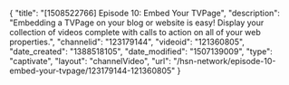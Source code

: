 {
    "title": "[1508522766] Episode 10: Embed Your TVPage",
    "description": "Embedding a TVPage on your blog or website is easy! Display your collection of videos complete with calls to action on all of your web properties.",
    "channelid": "123179144",
    "videoid": "121360805",
    "date_created": "1388518105",
    "date_modified": "1507139009",
    "type": "captivate",
    "layout": "channelVideo",
    "url": "\/hsn-network\/episode-10-embed-your-tvpage\/123179144-121360805"
}
